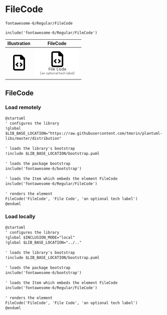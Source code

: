 # FileCode


```text
fontawesome-6/Regular/FileCode
```

```text
include('fontawesome-6/Regular/FileCode')
```



| Illustration | FileCode |
| :---: | :---: |
| ![illustration for Illustration](../../fontawesome-6/Regular/FileCode.png) | ![illustration for FileCode](../../fontawesome-6/Regular/FileCode.Local.png) |




## FileCode

### Load remotely
```plantuml
@startuml
' configures the library
!global $LIB_BASE_LOCATION="https://raw.githubusercontent.com/tmorin/plantuml-libs/master/distribution"

' loads the library's bootstrap
!include $LIB_BASE_LOCATION/bootstrap.puml

' loads the package bootstrap
include('fontawesome-6/bootstrap')

' loads the Item which embeds the element FileCode
include('fontawesome-6/Regular/FileCode')

' renders the element
FileCode('FileCode', 'File Code', 'an optional tech label')
@enduml
```

### Load locally
```plantuml
@startuml
' configures the library
!global $INCLUSION_MODE="local"
!global $LIB_BASE_LOCATION="../.."

' loads the library's bootstrap
!include $LIB_BASE_LOCATION/bootstrap.puml

' loads the package bootstrap
include('fontawesome-6/bootstrap')

' loads the Item which embeds the element FileCode
include('fontawesome-6/Regular/FileCode')

' renders the element
FileCode('FileCode', 'File Code', 'an optional tech label')
@enduml
```

